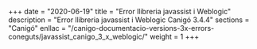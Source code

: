 +++
date        = "2020-06-19"
title       = "Error llibreria javassist i Weblogic"
description = "Error llibreria javassist i Weblogic Canigó 3.4.4"
sections    = "Canigó"
enllac		= "/canigo-documentacio-versions-3x-errors-coneguts/javassist_canigo_3_x_weblogic/"
weight		= 1
+++
